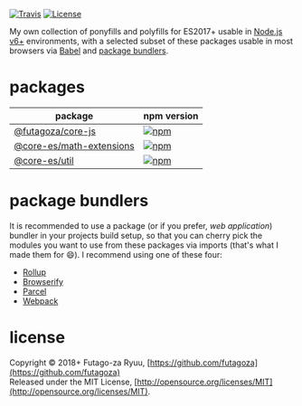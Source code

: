 [![Travis](https://img.shields.io/travis/com/futagoza/core-es.svg)](https://travis-ci.com/futagoza/core-es)
[![License](https://img.shields.io/badge/license-mit-blue.svg)](https://opensource.org/licenses/MIT)

My own collection of ponyfills and polyfills for ES2017+ usable in [Node.js v6+](https://nodejs.org/en/blog/release/v6.0.0/) environments, with a selected subset of these packages usable in most browsers via [Babel](https://babeljs.io/) and [package bundlers](#package-bundlers). 

# packages

| package | npm version |
| ------- | ----------- |
| [@futagoza/core-js](https://github.com/futagoza/core-es/tree/master/packages/core-js) | [![npm](https://img.shields.io/npm/v/@futagoza/core-js.svg)](https://www.npmjs.com/package/@futagoza/core-js) |
| [@core-es/math-extensions](https://github.com/futagoza/core-es/tree/master/packages/math-extensions) | [![npm](https://img.shields.io/npm/v/@core-es/math-extensions.svg)](https://www.npmjs.com/package/@core-es/math-extensions) |
| [@core-es/util](https://github.com/futagoza/core-es/tree/master/packages/util) | [![npm](https://img.shields.io/npm/v/@core-es/util.svg)](https://www.npmjs.com/package/@core-es/util) |

# package bundlers

It is recommended to use a package (or if you prefer, _web application_) bundler in your projects build setup, so that you can cherry pick the modules you want to use from these packages via imports (that's what I made them for 😄). I recommend using one of these four:

* [Rollup](https://rollupjs.org/)
* [Browserify](http://browserify.org/)
* [Parcel](https://parceljs.org/)
* [Webpack](https://webpack.js.org/)

# license

Copyright © 2018+ Futago-za Ryuu, [https://github.com/futagoza](https://github.com/futagoza)<br>
Released under the MIT License, [http://opensource.org/licenses/MIT](http://opensource.org/licenses/MIT).
